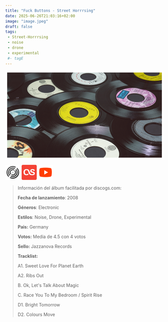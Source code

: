 ```yaml
---
title: "Fuck Buttons - Street Horrrsing"
date: 2025-06-26T21:03:16+02:00
image: "image.jpeg"
draft: false
tags:
 - Street-Horrrsing
 - noise
 - drone
 - experimental
 #- tagE
---
```

![cover](image.jpeg (Fuck-Buttons - Street-Horrrsing))
 
[![discogs](../links/svg/discogs.png (discogs))](https://www.discogs.com/master/8267)
[![lastfm](../links/svg/lastfm.png (lastfm))](https://www.last.fm/music/Fuck-Buttons/Street-Horrrsing)
[![youtube](../links/svg/youtube.png (youtube))](https://www.youtube.com/playlist?list=PLoVQSPhAgWlfjfADp0abB5nAUMG0gl-gK)
 
<!-- [![bandcamp](../links/svg/bandcamp.png (bandcamp))](error) error busqueda -->
<!-- [![musicbrainz](../links/svg/musicbrainz.png (musicbrainz))]() -->
<!-- [![spotify](../links/svg/spotify.png (putify))]() -->
<!-- [![wikipedia](../links/svg/wikipedia.png (wikipedia))](error) -->
 
> Información del álbum facilitada por discogs.com:
> 
> **Fecha de lanzamiento**: 2008
> 
> **Géneros**: Electronic
> 
> **Estilos**: Noise, Drone, Experimental
> 
> **Pais:** Germany
> 
> **Votos:** Media de 4.5 con 4 votos
> 
> **Sello:** Jazzanova Records
> 
> 
> 
> **Tracklist:**
> 
>   A1. Sweet Love For Planet Earth    
> 
>   A2. Ribs Out    
> 
>   B. Ok, Let's Talk About Magic    
> 
>   C. Race You To My Bedroom / Spirit Rise    
> 
>   D1. Bright Tomorrow    
> 
>   D2. Colours Move    
> 
